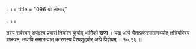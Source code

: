 +++
title = "096 यो लोभाद्"

+++

तस्य सर्वस्वम् अपहृत्य प्रवासं नियमेन कुर्याद् धार्मिको **राजा** । यद्य् अपि चैतत्प्रकरणसामर्थ्यात् क्षत्रियविषयं शास्त्रम्, तथापि समानत्वात् कारणस्य वैश्यशूद्रयोर् अपि विज्ञेयम् ॥ १०.९६ ॥